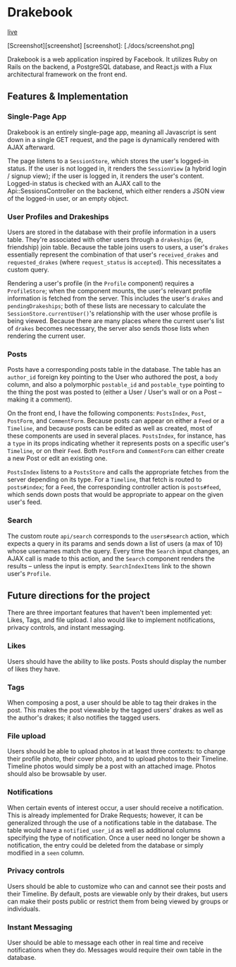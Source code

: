 # Drakebook

[live][heroku]

[heroku]: http://thedrakebook.herokuapp.com/
[Screenshot][screenshot]
[screenshot]: [./docs/screenshot.png]

Drakebook is a web application inspired by Facebook. It utilizes Ruby on Rails on the backend, a PostgreSQL database, and React.js with a Flux architectural framework on the front end.

## Features & Implementation

### Single-Page App

Drakebook is an entirely single-page app, meaning all Javascript is sent down in a single GET request, and the page is dynamically rendered with AJAX afterward.

The page listens to a `SessionStore`, which stores the user's logged-in status. If the user is not logged in, it renders the `SessionView` (a hybrid login / signup view); if the user is logged in, it renders the user's content. Logged-in status is checked with an AJAX call to the Api::SessionsController on the backend, which either renders a JSON view of the logged-in user, or an empty object.

### User Profiles and Drakeships

  Users are stored in the database with their profile information in a users table. They're associated with other users through a `drakeships` (ie, friendship) join table. Because the table joins users to users, a user's `drakes` essentially represent the combination of that user's `received_drakes` and `requested_drakes` (where `request_status` is `accepted`). This necessitates a custom query.

  Rendering a user's profile (in the `Profile` component) requires a `ProfileStore`; when the component mounts, the user's relevant profile information is fetched from the server. This includes the user's `drakes` and `pendingDrakeships`; both of these lists are necessary to calculate the `SessionStore.currentUser()`'s relationship with the user whose profile is being viewed. Because there are many places where the current user's list of `drakes` becomes necessary, the server also sends those lists when rendering the current user.

### Posts

  Posts have a corresponding posts table in the database. The table has an `author_id` foreign key pointing to the User who authored the post, a `body` column, and also a polymorphic `postable_id` and `postable_type` pointing to the thing the post was posted to (either a User / User's wall or on a Post – making it a comment).

  On the front end, I have the following components: `PostsIndex`, `Post`, `PostForm`, and `CommentForm`. Because posts can appear on either a `Feed` or a `Timeline`, and because posts can be edited as well as created, most of these components are used in several places. `PostsIndex`, for instance, has a `type` in its props indicating whether it represents posts on a specific user's `Timeline`, or on their `Feed`. Both `PostForm` and `CommentForm` can either create a new Post or edit an existing one.

  `PostsIndex` listens to a `PostsStore` and calls the appropriate fetches from the server depending on its type. For a `Timeline`, that fetch is routed to `posts#index`; for a `Feed`, the corresponding controller action is `posts#feed`, which sends down posts that would be appropriate to appear on the given user's feed.

### Search

  The custom route `api/search` corresponds to the `users#search` action, which expects a query in its params and sends down a list of users (a max of 10) whose usernames match the query. Every time the `Search` input changes, an AJAX call is made to this action, and the `Search` component renders the results – unless the input is empty. `SearchIndexItems` link to the shown user's `Profile`.

## Future directions for the project

  There are three important features that haven't been implemented yet: Likes, Tags, and file upload. I also would like to implement notifications, privacy controls, and instant messaging.

### Likes

  Users should have the ability to like posts. Posts should display the number of likes they have.

### Tags

  When composing a post, a user should be able to tag their drakes in the post. This makes the post viewable by the tagged users' drakes as well as the author's drakes; it also notifies the tagged users.

### File upload

  Users should be able to upload photos in at least three contexts: to change their profile photo, their cover photo, and to upload photos to their Timeline. Timeline photos would simply be a post with an attached image. Photos should also be browsable by user.

### Notifications

  When certain events of interest occur, a user should receive a notification. This is already implemented for Drake Requests; however, it can be generalized through the use of a notifications table in the database. The table would have a `notified_user_id` as well as additional columns specifying the type of notification. Once a user need no longer be shown a notification, the entry could be deleted from the database or simply modified in a `seen` column.

### Privacy controls

  Users should be able to customize who can and cannot see their posts and their Timeline. By default, posts are viewable only by their drakes, but users can make their posts public or restrict them from being viewed by groups or individuals.

### Instant Messaging

  User should be able to message each other in real time and receive notifications when they do. Messages would require their own table in the database.
